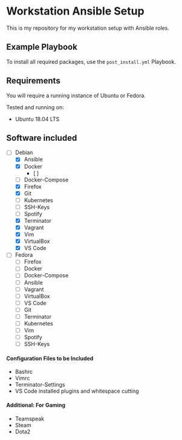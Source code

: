 # Workstation Ansible Setup
This is my repository for my workstation setup with Ansible roles.


## Example Playbook
To install all required packages, use the `post_install.yml` Playbook.


## Requirements
You will require a running instance of Ubuntu or Fedora.

Tested and running on:
- Ubuntu 18.04 LTS


## Software included
- [ ] Debian
    - [X] Ansible
    - [X] Docker
        - [ ]
    - [ ] Docker-Compose
    - [X] Firefox
    - [X] Git
    - [ ] Kubernetes
    - [ ] SSH-Keys
    - [ ] Spotify
    - [X] Terminator
    - [X] Vagrant
    - [X] Vim
    - [X] VirtualBox
    - [X] VS Code

- [ ] Fedora
    - [ ] Firefox
    - [ ] Docker
    - [ ] Docker-Compose
    - [ ] Ansible
    - [ ] Vagrant
    - [ ] VirtualBox
    - [ ] VS Code
    - [ ] Git
    - [ ] Terminator
    - [ ] Kubernetes
    - [ ] Vim
    - [ ] Spotify
    - [ ] SSH-Keys

#### Configuration Files to be Included
- Bashrc
- Vimrc
- Terminator-Settings
- VS Code installed plugins and whitespace cutting


#### Additional: For Gaming
- Teamspeak
- Steam
- Dota2